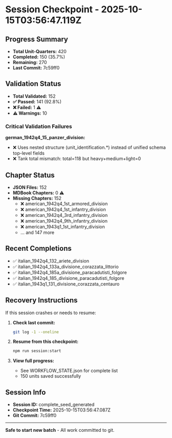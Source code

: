 # Session Checkpoint - 2025-10-15T03:56:47.119Z

## Progress Summary

- **Total Unit-Quarters:** 420
- **Completed:** 150 (35.7%)
- **Remaining:** 270
- **Last Commit:** 7c59ff0

## Validation Status

- **Total Validated:** 152
- **✅ Passed:** 141 (92.8%)
- **❌ Failed:** 1 ⚠️
- **⚠️ Warnings:** 10

### Critical Validation Failures

**german_1942q4_15_panzer_division:**
  - ❌ Uses nested structure (unit_identification.*) instead of unified schema top-level fields
  - ❌ Tank total mismatch: total=118 but heavy+medium+light=0

## Chapter Status

- **JSON Files:** 152
- **MDBook Chapters:** 0 ⚠️
- **Missing Chapters:** 152
  - ❌ american_1942q4_1st_armored_division
  - ❌ american_1942q4_1st_infantry_division
  - ❌ american_1942q4_3rd_infantry_division
  - ❌ american_1942q4_9th_infantry_division
  - ❌ american_1943q1_1st_infantry_division
  - ... and 147 more

## Recent Completions

- ✅ italian_1942q4_132_ariete_division
- ✅ italian_1942q4_133a_divisione_corazzata_littorio
- ✅ italian_1942q4_185a_divisione_paracadutisti_folgore
- ✅ italian_1942q4_185_divisione_paracadutisti_folgore
- ✅ italian_1943q1_131_divisione_corazzata_centauro

## Recovery Instructions

If this session crashes or needs to resume:

1. **Check last commit:**
   ```bash
   git log -1 --oneline
   ```

2. **Resume from this checkpoint:**
   ```bash
   npm run session:start
   ```

3. **View full progress:**
   - See WORKFLOW_STATE.json for complete list
   - 150 units saved successfully

## Session Info

- **Session ID:** complete_seed_generated
- **Checkpoint Time:** 2025-10-15T03:56:47.087Z
- **Git Commit:** 7c59ff0

---

**Safe to start new batch** - All work committed to git.

